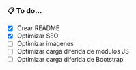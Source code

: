 ### 📋 To do...
- [x] Crear README
- [x] Optimizar SEO
- [ ] Optimizar imágenes
- [ ] Optimizar carga diferida de módulos JS
- [ ] Optimizar carga diferida de Bootstrap
